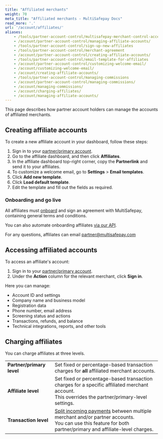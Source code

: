 ```yaml
---
title: "Affiliated merchants"
weight: 70
meta_title: "Affiliated merchants - MultiSafepay Docs"
read_more: '.'
url: '/account/affiliates/'
aliases:
    - /tools/partner-account-control/multisafepay-merchant-control-access
    - /account/partner-account-control/managing-affiliate-accounts/
    - /tools/partner-account-control/sign-up-new-affiliates
    - /tools/partner-account-control/merchant-agreement
    - /account/partner-account-control/creating-affiliate-accounts/
    - /tools/partner-account-control/email-template-for-affiliates
    - /account/partner-account-control/customizing-welcome-email/
    - /account/customizing-welcome-email/
    - /account/creating-affiliate-accounts/
    - /tools/partner-account-control/managing-commissions
    - /account/partner-account-control/managing-commissions/
    - /account/managing-commissions/
    - /account/charging-affiliates/
    - /account/managing-affiliate-accounts/
---
```

This page describes how partner account holders can manage the accounts of affiliated merchants.

## Creating affiliate accounts

To create a new affiliate account in your dashboard, follow these steps:

1. Sign in to your [partner/primary account](https://merchant.multisafepay.com/).
2. Go to the affiliate dashboard, and then click **Affiliates**. 
3. In the affiliate dashboard top-right corner, copy the **Partnerlink** and send it to your affiliates.
4. To customize a welcome email, go to **Settings** > **Email templates**.
5. Click **Add new template**.
6. Click **Load default template**.
7. Edit the template and fill out the fields as required.

### Onboarding and go live

All affiliates must [onboard](/account/onboarding-process/) and sign an agreement with MultiSafepay, containing general terms and conditions.

You can also automate onboarding affiliates [via our API](/account/affiliate-onboarding-api/).

For any questions, affiliates can email <partner@multisafepay.com>

## Accessing affiliated accounts

To access an affiliate's account:

1. Sign in to your [partner/primary account](https://merchant.multisafepay.com/).
2. Under the **Action** column for the relevant merchant, click **Sign in**.

Here you can manage: 

- Account ID and settings
- Company name and business model
- Registration data
- Phone number, email address
- Screening status and actions
- Transactions, refunds, and balance
- Technical integrations, reports, and other tools

## Charging affiliates

You can charge affiliates at three levels.

| | |
|---|---|
| **Partner/primary level** | Set fixed or percentage-based transaction charges for **all** affiliated merchant accounts. |
| **Affiliate level** | Set fixed or percentage-based transaction charges for a specific affiliated merchant account. <br> This overrides the partner/primary-level settings. |
| **Transaction level** | [Split incoming payments](/payments/features/split-payments/) between multiple merchant and/or partner accounts. <br> You can use this feature for both partner/primary and affiliate-level charges.|
